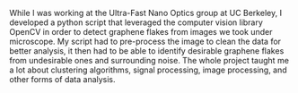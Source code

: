 While I was working at the Ultra-Fast Nano Optics group at UC Berkeley, I developed a python script that leveraged the computer vision library OpenCV in order to detect graphene flakes from images we took under microscope. My script had to pre-process the image to clean the data for better analysis, it then had to be able to identify desirable graphene flakes from undesirable ones and surrounding noise. The whole project taught me a lot about clustering algorithms, signal processing, image processing, and other forms of data analysis.
